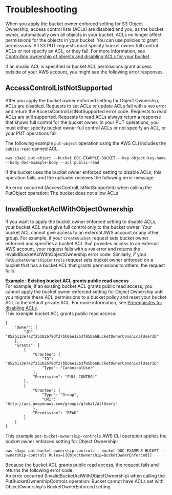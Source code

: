 # Troubleshooting<a name="object-ownership-error-responses"></a>

When you apply the bucket owner enforced setting for S3 Object Ownership, access control lists \(ACLs\) are disabled and you, as the bucket owner, automatically own all objects in your bucket\. ACLs no longer affect permissions for the objects in your bucket\. You can use policies to grant permissions\. All S3 PUT requests must specify bucket owner full control ACLs or not specify an ACL, or they fail\. For more information, see [Controlling ownership of objects and disabling ACLs for your bucket](about-object-ownership.md)\.

If an invalid ACL is specified or bucket ACL permissions grant access outside of your AWS account, you might see the following error responses\.

## AccessControlListNotSupported<a name="object-ownership-error-responses-acl-not-supported"></a>

After you apply the bucket owner enforced setting for Object Ownership, ACLs are disabled\. Requests to set ACLs or update ACLs fail with a `400` error and return the AccessControlListNotSupported error code\. Requests to read ACLs are still supported\. Requests to read ACLs always return a response that shows full control for the bucket owner\. In your PUT operations, you must either specify bucket owner full control ACLs or not specify an ACL, or your PUT operations fail\. 

The following example `put-object` operation using the AWS CLI includes the `public-read` canned ACL\. 

```
aws s3api put-object --bucket DOC-EXAMPLE-BUCKET --key object-key-name --body doc-example-body --acl public-read
```

If the bucket uses the bucket owner enforced setting to disable ACLs, this operation fails, and the uploader receives the following error message:

An error occurred \(AccessControlListNotSupported\) when calling the PutObject operation: The bucket does not allow ACLs

## InvalidBucketAclWithObjectOwnership<a name="object-ownership-error-responses-invalid-acl"></a>

If you want to apply the bucket owner enforced setting to disable ACLs, your bucket ACL must give full control only to the bucket owner\. Your bucket ACL cannot give access to an external AWS account or any other group\. For example, if your `CreateBucket` request sets bucket owner enforced and specifies a bucket ACL that provides access to an external AWS account, your request fails with a `400` error and returns the InvalidBucketAclWithObjectOwnership error code\. Similarly, if your `PutBucketOwnershipControls` request sets bucket owner enforced on a bucket that has a bucket ACL that grants permissions to others, the request fails\.

**Example : Existing bucket ACL grants public read access**  
For example, if an existing bucket ACL grants public read access, you cannot apply the bucket owner enforced setting for Object Ownership until you migrate these ACL permissions to a bucket policy and reset your bucket ACL to the default private ACL\. For more information, see [Prerequisites for disabling ACLs](object-ownership-migrating-acls-prerequisites.md)\.  
This example bucket ACL grants public read access:  

```
{
    "Owner": {
        "ID": "852b113e7a2f25102679df27bb0ae12b3f85be6BucketOwnerCanonicalUserID"
    },
    "Grants": [
        {
            "Grantee": {
                "ID": "852b113e7a2f25102679df27bb0ae12b3f85be6BucketOwnerCanonicalUserID",
                "Type": "CanonicalUser"
            },
            "Permission": "FULL_CONTROL"
        },
        {
            "Grantee": {
                "Type": "Group",
                "URI": "http://acs.amazonaws.com/groups/global/AllUsers"
            },
            "Permission": "READ"
        }
    ]
}
```
This example `put-bucket-ownership-controls` AWS CLI operation applies the bucket owner enforced setting for Object Ownership:  

```
aws s3api put-bucket-ownership-controls --bucket DOC-EXAMPLE-BUCKET --ownership-controls Rules=[{ObjectOwnership=BucketOwnerEnforced}]
```
Because the bucket ACL grants public read access, the request fails and returns the following error code:  
An error occurred \(InvalidBucketAclWithObjectOwnership\) when calling the PutBucketOwnershipControls operation: Bucket cannot have ACLs set with ObjectOwnership's BucketOwnerEnforced setting 